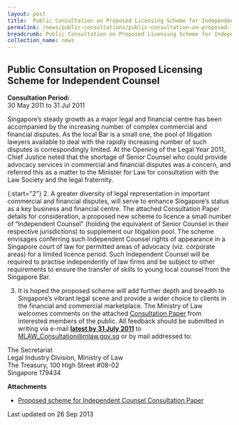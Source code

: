 ```yaml
---
layout: post
title:  Public Consultation on Proposed Licensing Scheme for Independent Counsel
permalink: /news/public-consultations/public-consultation-on-proposed-licensing-scheme-for-independent-counsel/
breadcrumb: Public Consultation on Proposed Licensing Scheme for Independent Counsel
collection_name: news
---
```


Public Consultation on Proposed Licensing Scheme for Independent Counsel
---

**Consultation Period:**  
30 May 2011 to 31 Jul 2011

Singapore’s steady growth as a major legal and financial centre has been accompanied by the increasing number of complex commercial and financial disputes. As the local Bar is a small one, the pool of litigation lawyers available to deal with the rapidly increasing number of such disputes is correspondingly limited. At the Opening of the Legal Year 2011, Chief Justice noted that the shortage of Senior Counsel who could provide advocacy services in commercial and financial disputes was a concern, and referred this as a matter to the Minister for Law for consultation with the Law Society and the legal fraternity.

{:start="2"}
2. A greater diversity of legal representation in important commercial and financial disputes, will serve to enhance Singapore’s status as a key business and financial centre. The attached Consultation Paper details for consideration, a proposed new scheme to licence a small number of “Independent Counsel” (holding the equivalent of Senior Counsel in their respective jurisdictions) to supplement our litigation pool. The scheme envisages conferring such Independent Counsel rights of appearance in a Singapore court of law for permitted areas of advocacy (viz. corporate areas) for a limited licence period. Such Independent Counsel will be required to practise independently of law firms and be subject to other requirements to ensure the transfer of skills to young local counsel from the Singapore Bar.

3. It is hoped the proposed scheme will add further depth and breadth to Singapore’s vibrant legal scene and provide a wider choice to clients in the financial and commercial marketplace. The Ministry of Law welcomes comments on the attached [Consultation Paper]() from interested members of the public. All feedback should be submitted in writing via e-mail <b><u>latest by 31 July 2011</u></b> to [MLAW_Consultation@mlaw.gov.sg](MLAW_Consultation@mlaw.gov.sg) or by mail addressed to:

<p class="address-centered">
  The Secretariat<br>
  Legal Industry Division, Ministry of Law<br>
  The Treasury, 100 High Street #08-02<br>
  Singapore 179434
</p>

<b>Attachments</b>

* [Proposed scheme for Independent Counsel Consultation Paper](/files/linkclickaf3a.pdf/)  


<p class="right-side-updated">Last updated on 26 Sep 2013</p>
